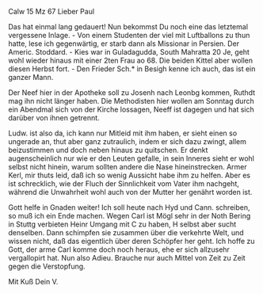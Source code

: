  Calw 15 Mz 67
Lieber Paul

Das hat einmal lang gedauert! Nun bekommst Du noch eine das letztemal vergessene Inlage. - Von einem Studenten der viel mit Luftballons zu thun hatte, lese ich gegenwärtig, er starb dann als Missionar in Persien. Der Americ. Stoddard. - Kies war in Guladagudda, South Mahratta 20 Je, geht wohl wieder hinaus mit einer 2ten Frau ao 68. Die beiden Kittel aber wollen diesen Herbst fort. - Den Frieder Sch.<euffele>* in Besigh kenne ich auch, das ist ein ganzer Mann.

Der Neef hier in der Apotheke soll zu Josenh nach Leonbg kommen, Ruthdt mag ihn nicht länger haben. Die Methodisten hier wollen am Sonntag durch ein Abendmal sich von der Kirche lossagen, Neeff ist dagegen und hat sich darüber von ihnen getrennt.

Ludw. ist also da, ich kann nur Mitleid mit ihm haben, er sieht einen so ungerade an, thut aber ganz zutraulich, indem er sich dazu zwingt, allem beizustimmen und doch neben hinaus zu quitschen. Er denkt augenscheinlich nur wie er den Leuten gefalle, in sein Inneres sieht er wohl selbst nicht hinein, warum sollten andere die Nase hineinstrecken. Armer Kerl, mir thuts leid, daß ich so wenig Aussicht habe ihm zu helfen. Aber es ist schrecklich, wie der Fluch der Sinnlichkeit vom Vater ihm nachgeht, während die Unwahrheit wohl auch von der Mutter her genährt worden ist.

Gott helfe in Gnaden weiter! Ich soll heute nach Hyd und Cann. schreiben, so muß ich ein Ende machen. Wegen Carl ist Mögl sehr in der Noth Bering in Stuttg verbieten Heinr Umgang mit C zu haben, H selbst aber sucht denselben. Dann schimpfen sie zusammen über die verkehrte Welt, und wissen nicht, daß das eigentlich über deren Schöpfer her geht. Ich hoffe zu Gott, der arme Carl komme doch noch heraus, ehe er sich allzusehr vergallopirt hat. 
Nun also Adieu. Brauche nur auch Mittel von Zeit zu Zeit gegen die Verstopfung.

 Mit Kuß
 Dein V.
